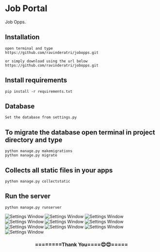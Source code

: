 # Job Portal
Job Opps.    


## Installation 

```
open terminal and type
https://github.com/ravinderatri/jobopps.git

or simply download using the url below
https://github.com/ravinderatri/jobopps.git
```

## Install requirements

```
pip install -r requirements.txt
```
## Database

```
Set the database from settings.py
```

## To migrate the database open terminal in project directory and type
```
python manage.py makemigrations
python manage.py migrate
```

## Collects all static files in your apps

```
python manage.py collectstatic
```

## Run the server
```
python manage.py runserver
```

![Settings Window](https://github.com/ravinderatri/jobopps/blob/master/screenshots/Screenshot%202022-09-30%20203405.png)
![Settings Window](https://github.com/ravinderatri/jobopps/blob/master/screenshots/Screenshot%202022-09-30%20204851.png)
![Settings Window](https://github.com/ravinderatri/jobopps/blob/master/screenshots/Screenshot%202022-09-30%20204947.png)
![Settings Window](https://github.com/ravinderatri/jobopps/blob/master/screenshots/Screenshot%202022-09-30%20205012.png)
![Settings Window](https://github.com/ravinderatri/jobopps/blob/master/screenshots/Screenshot%202022-09-30%20205030.png)
![Settings Window](https://github.com/ravinderatri/jobopps/blob/master/screenshots/Screenshot%202022-09-30%20205048.png)
![Settings Window](https://github.com/ravinderatri/jobopps/blob/master/screenshots/Screenshot%202022-09-30%20205147.png)
![Settings Window](https://github.com/ravinderatri/jobopps/blob/master/screenshots/Screenshot%202022-09-30%20205211.png)
![Settings Window](https://github.com/ravinderatri/jobopps/blob/master/screenshots/Screenshot%202022-09-30%20205306.png)
![Settings Window](https://github.com/ravinderatri/jobopps/blob/master/screenshots/Screenshot%202022-09-30%20205324.png)
<div align="center">
    <h3>========Thank You====😍😍=====</h3>
</div>

